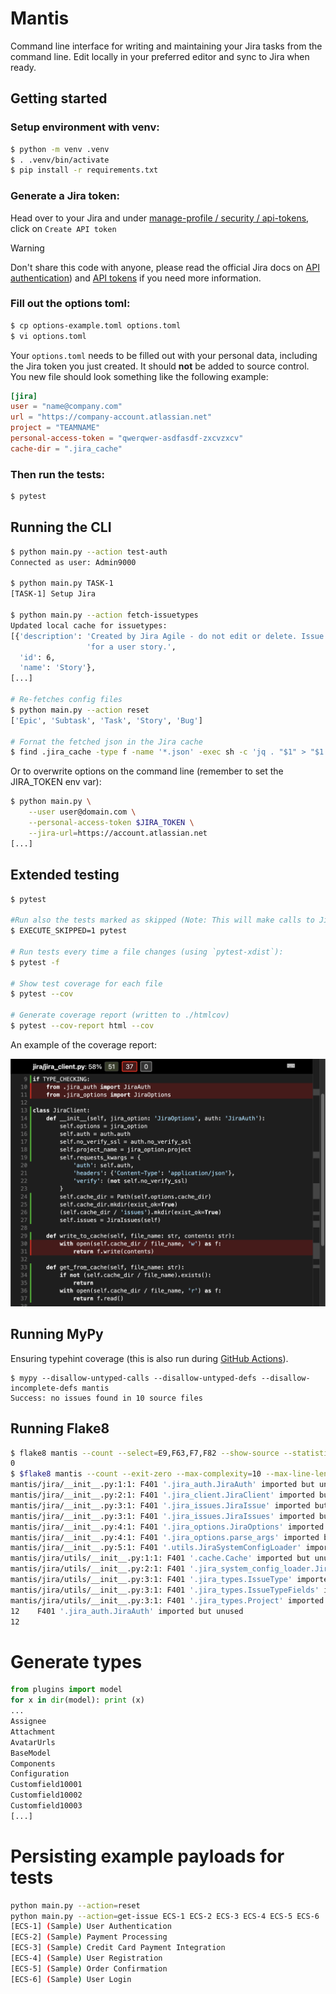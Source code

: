# Mantis

Command line interface for writing and maintaining your Jira tasks from the command line.
Edit locally in your preferred editor and sync to Jira when ready.

## Getting started

### Setup environment with venv:

```sh
$ python -m venv .venv
$ . .venv/bin/activate
$ pip install -r requirements.txt
```

### Generate a Jira token:

Head over to your Jira and under [manage-profile / security 
/ api-tokens](https://id.atlassian.com/manage-profile/security/api-tokens),
click on `Create API token`

> [!WARNING]
> Don't share this code with anyone, please read the official Jira docs on
[API authentication](https://developer.atlassian.com/cloud/jira/platform/basic-auth-for-rest-apis/))
and [API tokens](https://support.atlassian.com/atlassian-account/docs/manage-api-tokens-for-your-atlassian-account/)
if you need more information.

### Fill out the options toml:

```sh
$ cp options-example.toml options.toml
$ vi options.toml
```

Your `options.toml` needs to be filled out with your personal data,
including the Jira token you just created.
It should **not** be added to source control.
You new file should look something like the following example:

```toml
[jira]
user = "name@company.com"
url = "https://company-account.atlassian.net"
project = "TEAMNAME"
personal-access-token = "qwerqwer-asdfasdf-zxcvzxcv"
cache-dir = ".jira_cache"
```

### Then run the tests:

```sh
$ pytest
```

## Running the CLI

```sh
$ python main.py --action test-auth
Connected as user: Admin9000

$ python main.py TASK-1
[TASK-1] Setup Jira

$ python main.py --action fetch-issuetypes
Updated local cache for issuetypes:
[{'description': 'Created by Jira Agile - do not edit or delete. Issue type '
                 'for a user story.',
  'id': 6,
  'name': 'Story'},
[...]

# Re-fetches config files
$ python main.py --action reset
['Epic', 'Subtask', 'Task', 'Story', 'Bug']

# Fornat the fetched json in the Jira cache
$ find .jira_cache -type f -name '*.json' -exec sh -c 'jq . "$1" > "$1.tmp" && mv "$1.tmp" "$1"' _ {} \;
```

Or to overwrite options on the command line (remember to set the JIRA_TOKEN env var):

```sh
$ python main.py \
    --user user@domain.com \
    --personal-access-token $JIRA_TOKEN \
    --jira-url=https://account.atlassian.net
[...]
```

## Extended testing

```sh
$ pytest

#Run also the tests marked as skipped (Note: This will make calls to Jira api if configured):
$ EXECUTE_SKIPPED=1 pytest

# Run tests every time a file changes (using `pytest-xdist`):
$ pytest -f

# Show test coverage for each file
$ pytest --cov

# Generate coverage report (written to ./htmlcov)
$ pytest --cov-report html --cov
```

An example of the coverage report:

![Markdown coverage report](docs/img/pytest-coverage-html-report.png)

## Running MyPy

Ensuring typehint coverage (this is also run during [GitHub Actions](.github/workflows/python-app-ci.yml)).

```
$ mypy --disallow-untyped-calls --disallow-untyped-defs --disallow-incomplete-defs mantis
Success: no issues found in 10 source files
```

## Running Flake8

```sh
$ flake8 mantis --count --select=E9,F63,F7,F82 --show-source --statistics                 
0
$ $flake8 mantis --count --exit-zero --max-complexity=10 --max-line-length=127 --statistics
mantis/jira/__init__.py:1:1: F401 '.jira_auth.JiraAuth' imported but unused
mantis/jira/__init__.py:2:1: F401 '.jira_client.JiraClient' imported but unused
mantis/jira/__init__.py:3:1: F401 '.jira_issues.JiraIssue' imported but unused
mantis/jira/__init__.py:3:1: F401 '.jira_issues.JiraIssues' imported but unused
mantis/jira/__init__.py:4:1: F401 '.jira_options.JiraOptions' imported but unused
mantis/jira/__init__.py:4:1: F401 '.jira_options.parse_args' imported but unused
mantis/jira/__init__.py:5:1: F401 '.utils.JiraSystemConfigLoader' imported but unused
mantis/jira/utils/__init__.py:1:1: F401 '.cache.Cache' imported but unused
mantis/jira/utils/__init__.py:2:1: F401 '.jira_system_config_loader.JiraSystemConfigLoader' imported but unused
mantis/jira/utils/__init__.py:3:1: F401 '.jira_types.IssueType' imported but unused
mantis/jira/utils/__init__.py:3:1: F401 '.jira_types.IssueTypeFields' imported but unused
mantis/jira/utils/__init__.py:3:1: F401 '.jira_types.Project' imported but unused
12    F401 '.jira_auth.JiraAuth' imported but unused
12
```

# Generate types

```python
from plugins import model
for x in dir(model): print (x)
... 
Assignee
Attachment
AvatarUrls
BaseModel
Components
Configuration
Customfield10001
Customfield10002
Customfield10003
[...]
```

# Persisting example payloads for tests

```sh
python main.py --action=reset
python main.py --action=get-issue ECS-1 ECS-2 ECS-3 ECS-4 ECS-5 ECS-6
[ECS-1] (Sample) User Authentication
[ECS-2] (Sample) Payment Processing
[ECS-3] (Sample) Credit Card Payment Integration
[ECS-4] (Sample) User Registration
[ECS-5] (Sample) Order Confirmation
[ECS-6] (Sample) User Login
```
